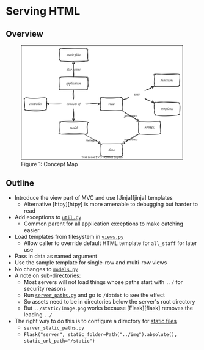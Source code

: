 # Serving HTML

## Overview

<figure id="view-concept-map">
  <img src="view_concept_map.svg" alt="concept map of views in MVC"/>
  <figcaption>Figure 1: Concept Map</figcaption>
</figure>

## Outline

-   Introduce the view part of MVC and use [Jinja][jinja] templates
    -   Alternative [htpy][htpy] is more amenable to debugging but harder to read
-   Add exceptions to [`util.py`](./util.py)
    -   Common parent for all application exceptions to make catching easier
-   Load templates from filesystem in [`views.py`](./views.py)
    -   Allow caller to override default HTML template for `all_staff` for later use
-   Pass in data as named argument
-   Use the sample template for single-row and multi-row views
-   No changes to [`models.py`](./models.py)
-   A note on sub-directories:
    -   Most servers will not load things whose paths start with `../` for security reasons
    -   Run [`server_paths.py`](./server_paths.py) and go to `/dotdot` to see the effect
    -   So assets need to be in directories below the server's root directory
    -   But `../static/image.png` works because [Flask][flask] removes the leading `../`
-   The right way to do this is to configure a directory for [static files](g:static-file)
    -   [`server_static_paths.py`](./server_static_paths.py)
    -   `Flask("server", static_folder=Path("../img").absolute(), static_url_path="/static")`
